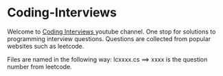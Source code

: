 # Coding-Interviews
Welcome to <a href="https://www.youtube.com/channel/UCyN0ucRF1LoHBHYsjBWfbpw"> Coding Interviews </a> youtube channel. 
One stop for solutions to programming interview questions. Questions are collected from popular websites such as leetcode.

Files are named in the following way:
lcxxxx.cs ==> xxxx is the question number from leetcode.
